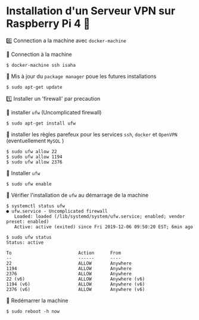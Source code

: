 # Installation d'un Serveur VPN sur Raspberry Pi 4 :strawberry:


:zero: Connection a la machine avec `docker-machine`

:pushpin: Connection à la machine

```
$ docker-machine ssh isaha
```

:pushpin: Mis à jour du `package manager` poue les futures installations

```
$ sudo apt-get update
```

:one: Installer un 'firewall' par precaution

:pushpin: installer `ufw` (Uncomplicated firewall)

```
$ sudo apt-get install ufw
```

:pushpin: installer les règles parefeux pour les services `ssh`, `docker` et `OpenVPN` (eventuellement `MySQL` )  

```
$ sudo ufw allow 22
$ sudo ufw allow 1194
$ sudo ufw allow 2376
```

:pushpin: Installer `ufw`

```
$ sudo ufw enable
```

:pushpin: Vérifier l'installation de `ufw` au démarrage de la machine

```
$ systemctl status ufw
● ufw.service - Uncomplicated firewall
   Loaded: loaded (/lib/systemd/system/ufw.service; enabled; vendor preset: enabled)
   Active: active (exited) since Fri 2019-12-06 09:50:20 EST; 6min ago
```

```
$ sudo ufw status
Status: active

To                         Action      From
--                         ------      ----
22                         ALLOW       Anywhere                  
1194                       ALLOW       Anywhere                  
2376                       ALLOW       Anywhere                  
22 (v6)                    ALLOW       Anywhere (v6)             
1194 (v6)                  ALLOW       Anywhere (v6)             
2376 (v6)                  ALLOW       Anywhere (v6)
```

:pushpin: Redémarrer la machine

```
$ sudo reboot -h now
```

